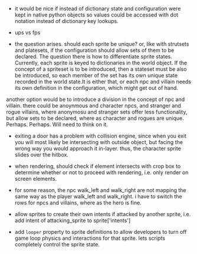 - it would be nice if instead of dictionary state and configuration were kept in native python objects so values could be accessed with dot notation instead of dictionary key lookups.

- ups vs fps

- the question arises. should each sprite be unique? or, like with strutsets and platesets, if the configuration should allow sets of them to be declared. The question there is how to differentiate sprite states. Currently, each sprite is keyed to dictionaries in the world object. If the concept of a spriteset is to be introduced, then a stateset must be also be introduced, so each member of the set has its own unique state recorded in the world state.It is either that, or each npc and villain needs its own definition in the configuration, which might get out of hand.

another option would be to introduce a division in the concept of npc and villain. there could be anoynmous and character npcs, and stranger and rogue villains, where anonymosu and stranger sets offer less functionality, but allow sets to be declared, where as character and rogues are unique. Perhaps. Perhaps. Will need to think on it.

- exiting a door has a problem with collision engine, since when you exit you will most likely be intersecting with outside object, but facing the wrong way you would approach it in-layer. thus, the character sprite slides over the hitbox.

- when rendering, should check if element intersects with crop box to determine whether or not to proceed with rendering, i.e. only render on screen elements.

- for some reason, the npc walk_left and walk_right are not mapping the same way as the player walk_left and walk_right. i have to switch the rows for npcs and villains, where as the hero is fine.

- allow sprites to create their own intents if attacked by another sprite, i.e. add intent of attacking_sprite to sprite['intents']

- add `looper` property to sprite definitions to allow developers to turn off game loop physics and interactions for that sprite. lets scripts completely control the sprite state.